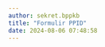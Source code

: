 ```yaml
---
author: sekret.bppkb
title: "Formulir PPID"
date: 2024-08-06 07:48:58
---
```


<div class="flex flex-wrap justify-start gap-12" id="information-list"></div>

<script>
    const items = [
        {
            title: "Formulir Permohonan Informasi",
            link: "https://drive.google.com/file/d/1UFrfGOp735QUO-K9a1utrazM35wfC0jW/view?usp=sharing"
        },
        {
            title: "Formulir Pengajuan Keberatan Atas Permohonan Informasi",
            link: "https://drive.google.com/file/d/1QB1usppYoQOMcIMMmsyBKBGnrBHno-EB/view?usp=sharing"
        },
        {
            title: "Formulir Pemberitahuan Tertulis Atas Permohonan Informasi",
            link: "https://drive.google.com/file/d/1RDV8G0Shspw--hty8hl1i-1ORpUdPJZh/view?usp=sharing"
        },
        {
            title: "Formulir Pemberitahuan Kurangnya Kelengkapan Atas Permohonan Informasi",
            link: "https://drive.google.com/file/d/1orwYG_anp9VxTmN0Hqo2WbA2I6StSq5Q/view?usp=sharing"
        },
        {
            title: "Formulir Tanda Terima Permohonan Informasi",
            link: "https://drive.google.com/file/d/1iyLzSawGkANjbEnURWTBZOk8NvihsmRr/view?usp=sharing"
        },
        {
            title: "Formulir Tanda Terima Keberatan Atas Permohonan Informasi",
            link: "https://drive.google.com/file/d/1_OSe3-eq5sPJykTVM1Un9bMMSqk9lzF6/view?usp=sharing"
        }
    ];

    const container = document.getElementById('information-list');

    items.forEach(item => {
        const div = document.createElement('div');
        div.className = 'w-64 bg-white border border-gray-300 rounded-lg overflow-hidden shadow-lg m-2 flex flex-col';
        div.innerHTML = `
            <div class="flex items-center justify-center w-full h-48 bg-gray-200">
                <i class="fas fa-file-pdf fa-5x text-red-600"></i>
            </div>
            <div class="p-4 bg-green-600 text-white flex-grow">
                <p class="text-lg font-semibold">${item.title}</p>
            </div>
            <a class="block p-4 bg-green-700 text-white text-center hover:bg-green-800 mt-auto no-underline" href="${item.link}" target="_blank" style="text-decoration: none;">
                <span class="text-sm font-semibold text-white">
                    Lihat Selengkapnya
                    <i class="fas fa-arrow-right"></i>
                </span>
            </a>
        `;
        container.appendChild(div);
    });
</script>
